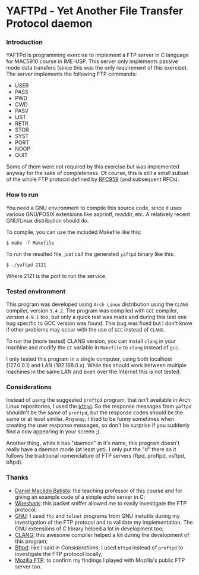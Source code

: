 # YAFTPd - Yet Another File Transfer Protocol daemon

### Introduction

YAFTPd is programming exercise to implement a FTP server in C language for MAC5910 course in IME-USP. This server only implements passive mode data transfers (since this was the only requirement of this exercise). The server implements the following FTP commands:

* USER
* PASS
* PWD
* CWD
* PASV
* LIST
* RETR
* STOR
* SYST
* PORT
* NOOP
* QUIT

Some of them were not required by this exercise but was implemented anyway for the sake of completeness. Of course, this is still a small subset of the whole FTP protocol defined by [RFC959][1] (and subsequent RFCs).

### How to run

You need a GNU environment to compile this source code, since it uses various GNU/POSIX extensions like asprintf, readdir, etc. A relatively recent GNU/Linux distribution should do.

To compile, you can use the included Makefile like this:

    $ make -f Makefile

To run the resulted file, just call the generated ```yaftpd``` binary like this:

    $ ./yaftpd 2121

Where 2121 is the port to run the service.

### Tested environment

This program was developed using ```Arch Linux``` distribution using the ```CLANG``` compiler, version ```3.4.2```. The program was compiled with ```GCC``` compiler, version ```4.9.1``` too, but only a quick test was made and during this test one bug specific to GCC version was found. This bug was fixed but I don't know if other problems may occur with the use of ```GCC``` instead of ```CLANG```.

To run the (more tested) CLANG version, you can install ```clang``` in your machine and modify the ```CC``` variable in ```Makefile``` to ```clang``` instead of ```gcc```.

I only tested this program in a single computer, using both localhost (127.0.0.1) and LAN (192.168.0.x). While this should work between multiple machines in the same LAN and even over the Internet this is not tested.

### Considerations

Instead of using the suggested ```proftpd``` program, that isn't available in Arch Linux repositories, I used the [```bftpd```][6]. So the response messages from ```yaftpd``` shouldn't be the same of ```proftpd```, but the response codes should be the same or at least similar. Anyway, I tried to be funny sometimes when creating the user response messages, so don't be surprise if you suddenly find a cow appearing in your screen ;) .

Another thing, while it has "daemon" in it's name, this program doesn't really have a daemon mode (at least yet). I only put the "d" there so it follows the traditional nomenclature of FTP servers (ftpd, proftpd, vsftpd, bftpd).

### Thanks

* [Daniel Macêdo Batista][2]: the teaching professor of this course and for giving an example code of a simple echo server in C;
* [Wireshark][3]: this packet sniffer allowed me to easily investigate the FTP protocol;
* [GNU][4]: I used ```ftp``` and ```telnet``` programs from GNU inetutils during my investigation of the FTP protocol and to validate my implementation. The GNU extensions of C library helped a lot in development too;
* [CLANG][5]: this awesome compiler helped a lot during the development of this program;
* [Bftpd][6]: like I said in *Considerations*, I used ```bftpd``` instead of ```proftpd``` to investigate the FTP protocol locally;
* [Mozilla FTP][7]: to confirm my findings I played with Mozilla's public FTP server too.

[1]: http://tools.ietf.org/html/rfc959
[2]: http://www.ime.usp.br/~batista/
[3]: https://www.wireshark.org/
[4]: https://gnu.org/
[5]: http://clang.llvm.org/
[6]: http://bftpd.sourceforge.net/
[7]: ftp://ftp.mozilla.org/pub/